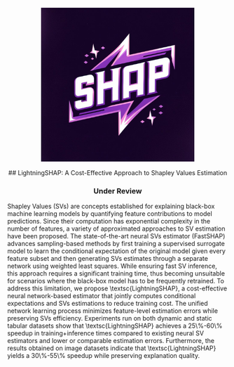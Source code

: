 <div align="center">
<p align="center">
  <img heith=350 width=350 src="images\lightningshap.jpg">
</p>
## LightningSHAP: A Cost-Effective Approach to Shapley Values Estimation

### Under Review 
</div>
Shapley Values (SVs) are concepts established for explaining black-box machine learning models by quantifying feature contributions to model predictions. 
Since their computation has exponential complexity in the number of features, a variety of approximated approaches to SV estimation have been proposed. 
The state-of-the-art neural SVs estimator (FastSHAP) advances sampling-based methods by first training a supervised surrogate model to learn the conditional expectation of the original model given every feature subset and then generating SVs estimates through a separate network using weighted least squares. 
While ensuring fast SV inference, this approach requires a significant training time, thus becoming unsuitable for scenarios where the black-box model has to be frequently retrained.
To address this limitation, we propose \textsc{LightningSHAP}, a cost-effective neural network-based estimator that jointly computes conditional expectations and SVs estimations to reduce training cost.
The unified network learning process minimizes feature-level estimation errors while preserving SVs efficiency.
Experiments run on both dynamic and static tabular datasets show that \textsc{LightningSHAP} achieves a 25\%-60\% speedup in training+inference times compared to existing neural SV estimators and lower or comparable estimation errors. Furthermore, the results obtained on image datasets indicate that \textsc{LightningSHAP} yields a 30\%-55\% speedup while preserving explanation quality.
